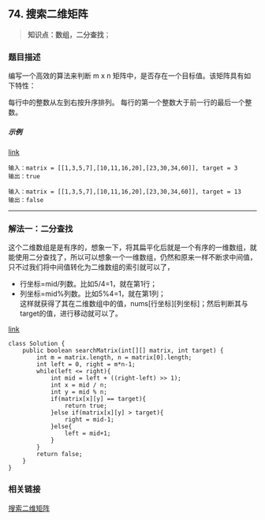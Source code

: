 ## 74. 搜索二维矩阵

> **知识点：数组，二分查找**；

### 题目描述

编写一个高效的算法来判断 m x n 矩阵中，是否存在一个目标值。该矩阵具有如下特性：

每行中的整数从左到右按升序排列。
每行的第一个整数大于前一行的最后一个整数。

##### 示例

[link](https://note.youdao.com/yws/public/resource/9a28193678edcdcb18a7cd937c45da85/xmlnote/AD5925B1F0EE4DDC9171126DD3E3CD75/12377)
```
输入：matrix = [[1,3,5,7],[10,11,16,20],[23,30,34,60]], target = 3
输出：true

输入：matrix = [[1,3,5,7],[10,11,16,20],[23,30,34,60]], target = 13
输出：false
```
---

### 解法一：二分查找

这个二维数组是是有序的，想象一下，将其扁平化后就是一个有序的一维数组，就能使用二分查找了，所以可以想象一个一维数组，仍然和原来一样不断求中间值，只不过我们将中间值转化为二维数组的索引就可以了，
- 行坐标=mid/列数。比如5/4=1，就在第1行；
- 列坐标=mid%列数。比如5%4=1，就在第1列；   
这样就获得了其在二维数组中的值，nums[行坐标][列坐标]；然后判断其与target的值，进行移动就可以了。

[link](https://note.youdao.com/yws/public/resource/9a28193678edcdcb18a7cd937c45da85/xmlnote/6337C4AB5EC84BD4A6FCBD563512D49A/12405)

```
class Solution {
    public boolean searchMatrix(int[][] matrix, int target) {
        int m = matrix.length, n = matrix[0].length;
        int left = 0, right = m*n-1;
        while(left <= right){
            int mid = left + ((right-left) >> 1);
            int x = mid / n;
            int y = mid % n;
            if(matrix[x][y] == target){
                return true;
            }else if(matrix[x][y] > target){
                right = mid-1;
            }else{
                left = mid+1;
            }
        }
        return false;
    }
}
```

### 相关链接  
[搜索二维矩阵](https://leetcode-cn.com/problems/search-insert-position/solution/yi-wen-dai-ni-gao-ding-er-fen-cha-zhao-j-69ao/)

